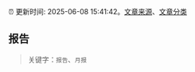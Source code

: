 :alarm_clock: 更新时间: 2025-06-08 15:41:42。[文章来源](/README.md)、[文章分类](/TAGS.md)

## 报告


> 关键字：`报告`、`月报`



